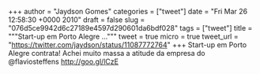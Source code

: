 
+++
author = "Jaydson Gomes"
categories = ["tweet"]
date = "Fri Mar 26 12:58:30 +0000 2010"
draft = false
slug = "076d5ce9942d6c27189e4597d290601da6bdf028"
tags = ["tweet"]
title = """Start-up em Porto Alegre ..."""
tweet = true
micro = true
tweet_url = "https://twitter.com/jaydson/status/11087772764"
+++
Start-up em Porto Alegre contrata! Achei muito massa a atitude da empresa do @flaviosteffens http://goo.gl/lCzE
